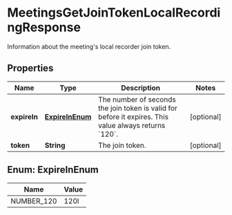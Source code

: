

# MeetingsGetJoinTokenLocalRecordingResponse

Information about the meeting's local recorder join token.

## Properties

| Name | Type | Description | Notes |
|------------ | ------------- | ------------- | -------------|
|**expireIn** | [**ExpireInEnum**](#ExpireInEnum) | The number of seconds the join token is valid for before it expires. This value always returns &#x60;120&#x60;. |  [optional] |
|**token** | **String** | The join token. |  [optional] |



## Enum: ExpireInEnum

| Name | Value |
|---- | -----|
| NUMBER_120 | 120l |



